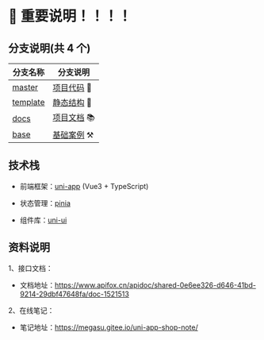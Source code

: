# 📢 重要说明！！！！

## 分支说明(共 4 个)

| 分支名称                                                                | 分支说明                                                                   |
| ----------------------------------------------------------------------- | -------------------------------------------------------------------------- |
| [master](https://gitee.com/Megasu/uniapp-shop-vue3-ts/tree/master/)     | [项目代码](https://gitee.com/Megasu/uniapp-shop-vue3-ts/tree/master/) 🎯   |
| [template](https://gitee.com/Megasu/uniapp-shop-vue3-ts/tree/template/) | [静态结构](https://gitee.com/Megasu/uniapp-shop-vue3-ts/tree/template/) 🧱 |
| [docs](https://gitee.com/Megasu/uniapp-shop-vue3-ts/tree/docs/)         | [项目文档](https://gitee.com/Megasu/uniapp-shop-vue3-ts/tree/docs/) 📚     |
| [base](https://gitee.com/Megasu/uniapp-shop-vue3-ts/tree/base/)         | [基础案例](https://gitee.com/Megasu/uniapp-shop-vue3-ts/tree/base/) ⚒️     |

## 技术栈

- 前端框架：[uni-app](https://uniapp.dcloud.net.cn/) (Vue3 + TypeScript)

- 状态管理：[pinia](https://pinia.vuejs.org/zh/)

- 组件库：[uni-ui](https://uniapp.dcloud.net.cn/component/uniui/uni-ui.html)

## 资料说明

1、接口文档：

- 文档地址：https://www.apifox.cn/apidoc/shared-0e6ee326-d646-41bd-9214-29dbf47648fa/doc-1521513

2、在线笔记：

- 笔记地址：https://megasu.gitee.io/uni-app-shop-note/
